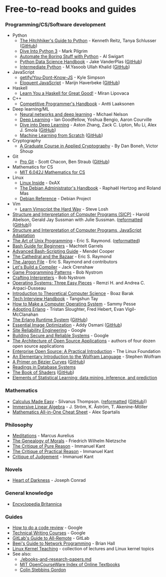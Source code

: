 # Free-to-read books and guides

### Programming/CS/Software development

- Python
  - [The Hitchhiker's Guide to Python](https://docs.python-guide.org/) - Kenneth Reitz, Tanya Schlusser ([GitHub](https://github.com/realpython/python-guide))
  - [Dive Into Python 3](https://www.diveinto.org/python3/) - Mark Pilgrim
  - [Automate the Boring Stuff with Python](https://automatetheboringstuff.com/) - Al Swigart
  - [Python Data Science Handbook](https://jakevdp.github.io/PythonDataScienceHandbook/) - Jake VanderPlas ([GitHub](https://github.com/jakevdp/PythonDataScienceHandbook))
  - [Intermediate Python](https://book.pythontips.com) - M.Yasoob Ullah Khalid ([GitHub](https://github.com/yasoob/intermediatePython))
- JavaScript
  - [getify/You-Dont-Know-JS](https://github.com/getify/You-Dont-Know-JS) - Kyle Simpson
  - [Eloquent JavaScript](https://eloquentjavascript.net/) - Marijn Haverbeke ([GitHub](https://github.com/marijnh/Eloquent-JavaScript))
- Haskell
  - [Learn You a Haskell for Great Good!](http://learnyouahaskell.com/) - Miran Lipovaca
- C++
  - [Competitive Programmer's Handbook](https://github.com/pllk/cphb) - Antti Laaksonen
- Deep learning/ML
  - [Neural networks and deep learning](http://neuralnetworksanddeeplearning.com/) - Michael Nelson
  - [Deep Learning](http://www.deeplearningbook.org/) - Ian Goodfellow, Yoshua Bengio, Aaron Courville
  - [Dive into Deep Learning](https://d2l.ai/) - Aston Zhang, Zack C. Lipton, Mu Li, Alex J. Smola ([GitHub](https://github.com/d2l-ai/d2l-en))
  - [Machine Learning from Scratch](https://dafriedman97.github.io/mlbook) ([GitHub](https://github.com/dafriedman97/mlbook))
- Cryptography
  - [A Graduate Course in Applied Cryptography](https://toc.cryptobook.us/) - By Dan Boneh, Victor Shoup
- Git
  - [Pro Git](https://github.com/progit/progit2) - Scott Chacon, Ben Straub ([GitHub](https://github.com/progit/progit2))
- Mathematics for CS
  - [MIT 6.042J Mathematics for CS](https://ocw.mit.edu/courses/electrical-engineering-and-computer-science/6-042j-mathematics-for-computer-science-spring-2015/readings/MIT6_042JS15_textbook.pdf)
- Linux
  - [Linux Inside](https://0xax.gitbooks.io/linux-insides/) - 0xAX
  - [The Debian Administrator's Handbook](https://debian-handbook.info/) - Raphaël Hertzog and Roland Mas
  - [Debian Reference](https://www.debian.org/doc/manuals/debian-reference/) - Debian Project
- Vim
  - [Learn Vimscript the Hard Way](https://learnvimscriptthehardway.stevelosh.com/) - Steve Losh
- [Structure and Interpretation of Computer Programs (SICP)](https://mitpress.mit.edu/sites/default/files/sicp/index.html) - Harold Abelson, Gerald Jay Sussman with Julie Sussman. ([reformatted](https://sarabander.github.io/sicp/html/index.xhtml) ([GitHub](https://github.com/sarabander/sicp)))
- [Structure and Interpretation of Computer Programs, JavaScript Adaptation](https://source-academy.github.io/sicp/)
- [The Art of Unix Programming](http://catb.org/~esr/writings/taoup/html/) - Eric S. Raymond. ([reformatted](https://www.arp242.net/the-art-of-unix-programming/))
- [Bash Guide for Beginners](https://linux.die.net/Bash-Beginners-Guide/) - Machtelt Garrels
- [Advanced Bash-Scripting Guide](https://linux.die.net/abs-guide/) - Mendel Cooper
- [The Cathedral and the Bazaar](http://catb.org/esr/writings/cathedral-bazaar/cathedral-bazaar/index.html) - Eric S. Raymond
- [The Jargon File](http://www.catb.org/jargon/html/index.html) - Eric S. Raymond and contributors
- [Let's Build a Compiler](https://compilers.iecc.com/crenshaw/) - Jack Crenshaw
- [Game Programming Patterns](http://gameprogrammingpatterns.com/) - Bob Nystrom
- [Crafting Interpreters](https://craftinginterpreters.com/) - Bob Nystrom
- [Operating Systems: Three Easy Pieces](http://pages.cs.wisc.edu/~remzi/OSTEP/) - Remzi H. and Andrea C. Arpaci-Dusseau
- [Introduction to Theoretical Computer Science](https://introtcs.org/public/) - Boaz Barak
- [Tech Interview Handbook](https://yangshun.github.io/tech-interview-handbook/) - Tangshun Tay
- [How to Make a Computer Operating System](https://github.com/SamyPesse/How-to-Make-a-Computer-Operating-System) - Sammy Pesse
- [Adopting Erlang](https://adoptingerlang.org/) - Tristan Sloughter, Fred Hebert, Evan Vigil-McClanahan
- [The Erlang Runtime System](https://blog.stenmans.org/theBeamBook/) ([GitHub](https://github.com/happi/theBeamBook))
- [Essential Image Optimization](https://images.guide/) - Addy Osmani ([GitHub](https://github.com/GoogleChrome/essential-image-optimization))
- [Site Reliability Engineering](https://landing.google.com/sre/sre-book/toc/index.html) - Google
- [Building Secure and Reliable Systems](https://landing.google.com/sre/static/pdf/SRS.pdf) - Google
- [The Architecture of Open Source Applications](https://www.aosabook.org/en/index.html) - authors of four dozen open source applications
- [Enterprise Open Source: A Practical Introduction](https://www.linuxfoundation.org/open-source-management/2018/08/enterprise-open-source-practical-introduction/) - The Linux Foundation
- [An Elementary Introduction to the Wolfram Language](https://www.wolfram.com/language/elementary-introduction/2nd-ed/index.html) - Stephen Wolfram
- [A Primer on Bézier Curves](https://pomax.github.io/bezierinfo/) ([GitHub](http://github.com/pomax/BezierInfo-2))
- [Readings in Database Systems](http://www.redbook.io/)
- [The Book of Shaders](https://thebookofshaders.com/) ([GitHub](https://github.com/patriciogonzalezvivo/thebookofshaders))
- [Elements of Statistical Learning: data mining, inference, and prediction](https://web.stanford.edu/~hastie/ElemStatLearn/)

### Mathematics

- [Calculus Made Easy](https://www.gutenberg.org/ebooks/33283) - Silvanus Thompson. ([reformatted](http://calculusmadeeasy.org/) ([GitHub](https://github.com/nadvornix/calculus-made-easy)))
- [Immersive Linear Algebra](http://immersivemath.com/ila/tableofcontents.html) - J. Ström, K. Åström, T. Akenine-Möller
- [Mathematics All-in-One Cheat Sheet](https://ourway.keybase.pub/mathematics_cheat_sheet.pdf) - Alex Spartalis

### Philosophy

- [Meditations](https://www.gutenberg.org/ebooks/2680) - Marcus Aurelius
- [The Genealogy of Morals](https://www.gutenberg.org/ebooks/52319) - Friedrich Wilhelm Nietzsche
- [The Critique of Pure Reason](https://www.gutenberg.org/ebooks/4280) - Immanuel Kant
- [The Critique of Practical Reason](https://www.gutenberg.org/ebooks/5683) - Immanuel Kant
- [Critique of Judgement](https://www.gutenberg.org/ebooks/48433) - Immanuel Kant

### Novels

- [Heart of Darkness](https://www.gutenberg.org/ebooks/526) - Joseph Conrad

### General knowledge

- [Encyclopedia Britannica](https://www.britannica.com/)

### Guides

- [How to do a code review](https://google.github.io/eng-practices/review/reviewer/) - Google
- [Technical Writing Courses](https://developers.google.com/tech-writing) - Google
- [GitLab's Guide to All-Remote](https://about.gitlab.com/company/culture/all-remote/guide/) - GitLab
- [Beej's Guide to Network Programming](https://beej.us/guide/bgnet/) - Brian Hall
- [Linux Kernel Teaching](https://linux-kernel-labs.github.io/refs/heads/master/index.html) - collection of lectures and Linux kernel topics
- See also:
  - [./ebooks-and-research-papers.md](ebooks-and-research-papers.md)
  - [MIT OpenCourseWare Index of Online Textbooks](https://ocw.mit.edu/courses/online-textbooks/)
  - [Colin Stebbins Gordon](https://csgordon.github.io/books.html)
